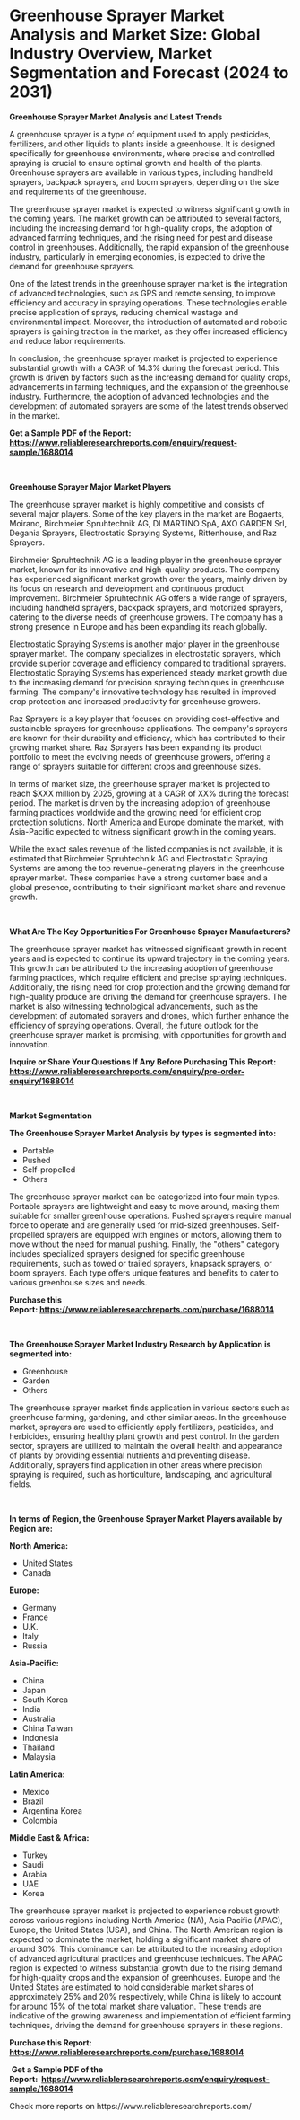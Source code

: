 <p><h1>Greenhouse Sprayer Market Analysis and Market Size: Global Industry Overview, Market Segmentation and Forecast (2024 to 2031)</h1></p><p><strong>Greenhouse Sprayer Market Analysis and Latest Trends</strong></p>
<p><p>A greenhouse sprayer is a type of equipment used to apply pesticides, fertilizers, and other liquids to plants inside a greenhouse. It is designed specifically for greenhouse environments, where precise and controlled spraying is crucial to ensure optimal growth and health of the plants. Greenhouse sprayers are available in various types, including handheld sprayers, backpack sprayers, and boom sprayers, depending on the size and requirements of the greenhouse.</p><p>The greenhouse sprayer market is expected to witness significant growth in the coming years. The market growth can be attributed to several factors, including the increasing demand for high-quality crops, the adoption of advanced farming techniques, and the rising need for pest and disease control in greenhouses. Additionally, the rapid expansion of the greenhouse industry, particularly in emerging economies, is expected to drive the demand for greenhouse sprayers.</p><p>One of the latest trends in the greenhouse sprayer market is the integration of advanced technologies, such as GPS and remote sensing, to improve efficiency and accuracy in spraying operations. These technologies enable precise application of sprays, reducing chemical wastage and environmental impact. Moreover, the introduction of automated and robotic sprayers is gaining traction in the market, as they offer increased efficiency and reduce labor requirements.</p><p>In conclusion, the greenhouse sprayer market is projected to experience substantial growth with a CAGR of 14.3% during the forecast period. This growth is driven by factors such as the increasing demand for quality crops, advancements in farming techniques, and the expansion of the greenhouse industry. Furthermore, the adoption of advanced technologies and the development of automated sprayers are some of the latest trends observed in the market.</p></p>
<p><strong>Get a Sample PDF of the Report:&nbsp; <a href="https://www.reliableresearchreports.com/enquiry/request-sample/1688014">https://www.reliableresearchreports.com/enquiry/request-sample/1688014</a></strong></p>
<p>&nbsp;</p>
<p><strong>Greenhouse Sprayer Major Market Players</strong></p>
<p><p>The greenhouse sprayer market is highly competitive and consists of several major players. Some of the key players in the market are Bogaerts, Moirano, Birchmeier Spruhtechnik AG, DI MARTINO SpA, AXO GARDEN Srl, Degania Sprayers, Electrostatic Spraying Systems, Rittenhouse, and Raz Sprayers.</p><p>Birchmeier Spruhtechnik AG is a leading player in the greenhouse sprayer market, known for its innovative and high-quality products. The company has experienced significant market growth over the years, mainly driven by its focus on research and development and continuous product improvement. Birchmeier Spruhtechnik AG offers a wide range of sprayers, including handheld sprayers, backpack sprayers, and motorized sprayers, catering to the diverse needs of greenhouse growers. The company has a strong presence in Europe and has been expanding its reach globally.</p><p>Electrostatic Spraying Systems is another major player in the greenhouse sprayer market. The company specializes in electrostatic sprayers, which provide superior coverage and efficiency compared to traditional sprayers. Electrostatic Spraying Systems has experienced steady market growth due to the increasing demand for precision spraying techniques in greenhouse farming. The company's innovative technology has resulted in improved crop protection and increased productivity for greenhouse growers.</p><p>Raz Sprayers is a key player that focuses on providing cost-effective and sustainable sprayers for greenhouse applications. The company's sprayers are known for their durability and efficiency, which has contributed to their growing market share. Raz Sprayers has been expanding its product portfolio to meet the evolving needs of greenhouse growers, offering a range of sprayers suitable for different crops and greenhouse sizes.</p><p>In terms of market size, the greenhouse sprayer market is projected to reach $XXX million by 2025, growing at a CAGR of XX% during the forecast period. The market is driven by the increasing adoption of greenhouse farming practices worldwide and the growing need for efficient crop protection solutions. North America and Europe dominate the market, with Asia-Pacific expected to witness significant growth in the coming years.</p><p>While the exact sales revenue of the listed companies is not available, it is estimated that Birchmeier Spruhtechnik AG and Electrostatic Spraying Systems are among the top revenue-generating players in the greenhouse sprayer market. These companies have a strong customer base and a global presence, contributing to their significant market share and revenue growth.</p></p>
<p>&nbsp;</p>
<p><strong>What Are The Key Opportunities For Greenhouse Sprayer Manufacturers?</strong></p>
<p><p>The greenhouse sprayer market has witnessed significant growth in recent years and is expected to continue its upward trajectory in the coming years. This growth can be attributed to the increasing adoption of greenhouse farming practices, which require efficient and precise spraying techniques. Additionally, the rising need for crop protection and the growing demand for high-quality produce are driving the demand for greenhouse sprayers. The market is also witnessing technological advancements, such as the development of automated sprayers and drones, which further enhance the efficiency of spraying operations. Overall, the future outlook for the greenhouse sprayer market is promising, with opportunities for growth and innovation.</p></p>
<p><strong>Inquire or Share Your Questions If Any Before Purchasing This Report: <a href="https://www.reliableresearchreports.com/enquiry/pre-order-enquiry/1688014">https://www.reliableresearchreports.com/enquiry/pre-order-enquiry/1688014</a></strong></p>
<p>&nbsp;</p>
<p><strong>Market Segmentation</strong></p>
<p><strong>The Greenhouse Sprayer Market Analysis by types is segmented into:</strong></p>
<p><ul><li>Portable</li><li>Pushed</li><li>Self-propelled</li><li>Others</li></ul></p>
<p><p>The greenhouse sprayer market can be categorized into four main types. Portable sprayers are lightweight and easy to move around, making them suitable for smaller greenhouse operations. Pushed sprayers require manual force to operate and are generally used for mid-sized greenhouses. Self-propelled sprayers are equipped with engines or motors, allowing them to move without the need for manual pushing. Finally, the "others" category includes specialized sprayers designed for specific greenhouse requirements, such as towed or trailed sprayers, knapsack sprayers, or boom sprayers. Each type offers unique features and benefits to cater to various greenhouse sizes and needs.</p></p>
<p><strong>Purchase this Report:&nbsp;<a href="https://www.reliableresearchreports.com/purchase/1688014">https://www.reliableresearchreports.com/purchase/1688014</a></strong></p>
<p>&nbsp;</p>
<p><strong>The Greenhouse Sprayer Market Industry Research by Application is segmented into:</strong></p>
<p><ul><li>Greenhouse</li><li>Garden</li><li>Others</li></ul></p>
<p><p>The greenhouse sprayer market finds application in various sectors such as greenhouse farming, gardening, and other similar areas. In the greenhouse market, sprayers are used to efficiently apply fertilizers, pesticides, and herbicides, ensuring healthy plant growth and pest control. In the garden sector, sprayers are utilized to maintain the overall health and appearance of plants by providing essential nutrients and preventing disease. Additionally, sprayers find application in other areas where precision spraying is required, such as horticulture, landscaping, and agricultural fields.</p></p>
<p>&nbsp;</p>
<p><strong>In terms of Region, the Greenhouse Sprayer Market Players available by Region are:</strong></p>
<p>
    <p> <strong> North America: </strong>
        <ul>
            <li>United States</li>
            <li>Canada</li>
        </ul>
        </p> 
    <p> <strong> Europe: </strong>
        <ul>
            <li>Germany</li>
            <li>France</li>
            <li>U.K.</li>
            <li>Italy</li>
            <li>Russia</li>
        </ul>
        </p> 
    <p> <strong> Asia-Pacific: </strong>
        <ul>
            <li>China</li>
            <li>Japan</li>
            <li>South Korea</li>
            <li>India</li>
            <li>Australia</li>
            <li>China Taiwan</li>
            <li>Indonesia</li>
            <li>Thailand</li>
            <li>Malaysia</li>
        </ul>
        </p> 
    <p> <strong> Latin America: </strong>
        <ul>
            <li>Mexico</li>
            <li>Brazil</li>
            <li>Argentina Korea</li>
            <li>Colombia</li>
        </ul>
        </p> 
    <p> <strong> Middle East & Africa: </strong>
        <ul>
            <li>Turkey</li>
            <li>Saudi</li>
            <li>Arabia</li>
            <li>UAE</li>
            <li>Korea</li>
        </ul>
    </p>
    </p>
<p><p>The greenhouse sprayer market is projected to experience robust growth across various regions including North America (NA), Asia Pacific (APAC), Europe, the United States (USA), and China. The North American region is expected to dominate the market, holding a significant market share of around 30%. This dominance can be attributed to the increasing adoption of advanced agricultural practices and greenhouse techniques. The APAC region is expected to witness substantial growth due to the rising demand for high-quality crops and the expansion of greenhouses. Europe and the United States are estimated to hold considerable market shares of approximately 25% and 20% respectively, while China is likely to account for around 15% of the total market share valuation. These trends are indicative of the growing awareness and implementation of efficient farming techniques, driving the demand for greenhouse sprayers in these regions.</p></p>
<p><strong>Purchase this Report: <a href="https://www.reliableresearchreports.com/purchase/1688014">https://www.reliableresearchreports.com/purchase/1688014</a></strong></p>
<p>&nbsp;<strong>Get a Sample PDF of the Report:&nbsp;&nbsp;<a href="https://www.reliableresearchreports.com/enquiry/request-sample/1688014">https://www.reliableresearchreports.com/enquiry/request-sample/1688014</a></strong></p>
<p><strong></strong></p>
<p>Check more reports on https://www.reliableresearchreports.com/</p>